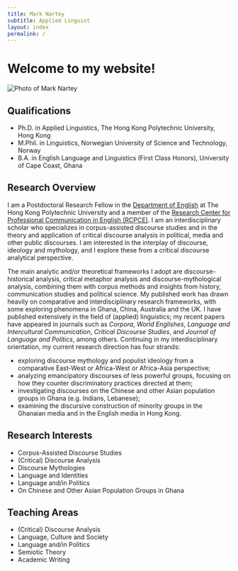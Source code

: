 ```yaml
---
title: Mark Nartey
subtitle: Applied Linguist
layout: index
permalink: /
---
```


# Welcome to my website!

![Photo of Mark Nartey](../assets/img/Headshot2.jpg 'Photo of Mark Nartey')

## Qualifications

- Ph.D. in Applied Linguistics, The Hong Kong Polytechnic University, Hong Kong
- M.Phil. in Linguistics, Norwegian University of Science and Technology, Norway
- B.A. in English Language and Linguistics (First Class Honors), University of Cape Coast, Ghana

## Research Overview

I am a Postdoctoral Research Fellow in the [Department of English](https://www.polyu.edu.hk/engl/) at The Hong Kong Polytechnic University and a member of the [Research Center for Professional Communication in English (RCPCE)](http://rcpce.engl.polyu.edu.hk/rcpce/). I am an interdisciplinary scholar who specializes in corpus-assisted discourse studies and in the theory and application of critical discourse analysis in political, media and other public discourses.
I am interested in the interplay of discourse, ideology and
mythology, and I explore these from a critical discourse analytical
perspective.

The main analytic and/or theoretical frameworks I adopt are discourse-historical analysis, critical metaphor analysis and discourse-mythological analysis, combining them with corpus methods and insights from history, communication studies and political science. My published work has drawn heavily on comparative and interdisciplinary research frameworks, with some exploring phenomena in Ghana, China, Australia and the UK. I have published extensively in the field of (applied) linguistics; my recent papers have appeared in journals such as _Corpora_, _World Englishes_, _Language and Intercultural Communication_, _Critical Discourse Studies_, and _Journal of Language and Politics_, among others. Continuing in my interdisciplinary orientation, my current research direction has four strands:

- exploring discourse mythology and populist ideology from a comparative East-West or Africa-West or Africa-Asia perspective;
- analyzing emancipatory discourses of less powerful groups, focusing on how they counter discriminatory practices directed at them;
- investigating discourses on the Chinese and other Asian population groups in Ghana (e.g. Indians, Lebanese);
- examining the discursive construction of minority groups in the Ghanaian media and in the English media in Hong Kong.

## Research Interests

- Corpus-Assisted Discourse Studies
- (Critical) Discourse Analysis
- Discourse Mythologies
- Language and Identities
- Language and/in Politics
- On Chinese and Other Asian Population Groups in Ghana

## Teaching Areas

- (Critical) Discourse Analysis
- Language, Culture and Society
- Language and/in Politics
- Semiotic Theory
- Academic Writing
